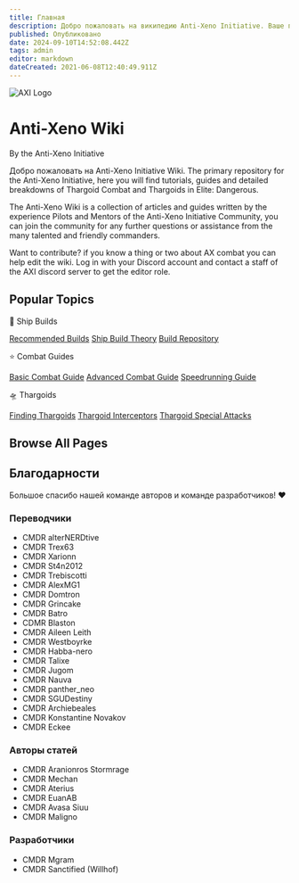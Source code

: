 ```yaml
---
title: Главная
description: Добро пожаловать на википедию Anti-Xeno Initiative. Ваше полное хранилище данных для борьбы с таргоидами.
published: Опубликовано
date: 2024-09-10T14:52:08.442Z
tags: admin
editor: markdown
dateCreated: 2021-06-08T12:40:49.911Z
---
```


![AXI Logo](/img/axi_insignia_hypen_512.png)

# Anti-Xeno Wiki

By the Anti-Xeno Initiative

Добро пожаловать на Anti-Xeno Initiative Wiki. The primary repository for the Anti-Xeno Initiative, here you will find tutorials, guides and detailed breakdowns of Thargoid Combat and Thargoids in Elite: Dangerous.

The Anti-Xeno Wiki is a collection of articles and guides written by the experience Pilots and Mentors of the Anti-Xeno Initiative Community, you can join the community for any further questions or assistance from the many talented and friendly commanders.

Want to contribute? if you know a thing or two about AX combat you can help edit the wiki. Log in with your Discord account and contact a staff of the AXI discord server to get the editor role.

## Popular Topics

🚀 Ship Builds

[Recommended Builds](/builds) [Ship Build Theory](/shipbuildtheory) [Build Repository](/buildrepository)

⭐ Combat Guides

[Basic Combat Guide](/basic-combat-guide) [Advanced Combat Guide](/advanced-combat-guide) [Speedrunning Guide](/combat-speedrunning)

🛸 Thargoids

[Finding Thargoids](/finding-thargoids) [Thargoid Interceptors](/interceptors) [Thargoid Special Attacks](/special-attacks)

## Browse All Pages

## Благодарности

Большое спасибо нашей команде авторов и команде разработчиков! ❤️

### Переводчики

-   CMDR alterNERDtive
-   CMDR Trex63
-   CMDR Xarionn
-   CMDR St4n2012
-   CMDR Trebiscotti
-   CMDR AlexMG1
-   CMDR Domtron
-   CMDR Grincake
-   CMDR Batro
-   CDMR Blaston
-   CMDR Aileen Leith
-   CMDR Westboyrke
-   CMDR Habba-nero
-   CMDR Talixe
-   CMDR Jugom
-   CMDR Nauva
-   CMDR panther\_neo
-   CMDR SGUDestiny
-   CMDR Archiebeales
-   CMDR Konstantine Novakov
-   CMDR Eckee

### Авторы статей

-   CMDR Aranionros Stormrage
-   CMDR Mechan
-   CMDR Aterius
-   CMDR EuanAB
-   CMDR Avasa Siuu
-   CMDR Maligno

### Разработчики

-   CMDR Mgram
-   CMDR Sanctified (Willhof)